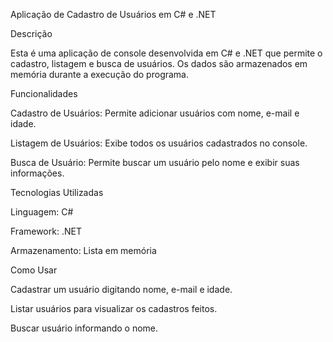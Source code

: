 Aplicação de Cadastro de Usuários em C# e .NET

Descrição

Esta é uma aplicação de console desenvolvida em C# e .NET que permite o cadastro, listagem e busca de usuários. Os dados são armazenados em memória durante a execução do programa.

Funcionalidades

Cadastro de Usuários: Permite adicionar usuários com nome, e-mail e idade.

Listagem de Usuários: Exibe todos os usuários cadastrados no console.

Busca de Usuário: Permite buscar um usuário pelo nome e exibir suas informações.

Tecnologias Utilizadas

Linguagem: C#

Framework: .NET

Armazenamento: Lista em memória

Como Usar

Cadastrar um usuário digitando nome, e-mail e idade.

Listar usuários para visualizar os cadastros feitos.

Buscar usuário informando o nome.

